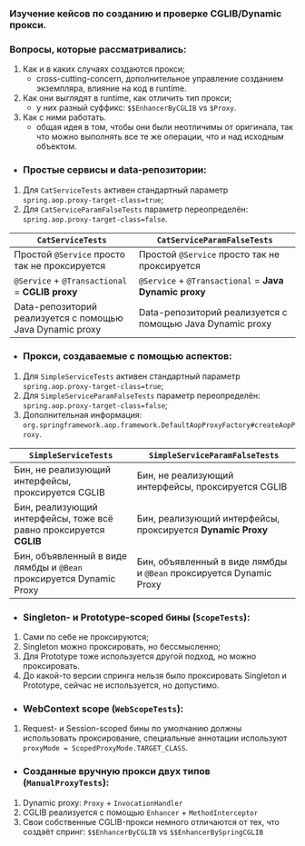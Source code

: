 ### Изучение кейсов по созданию и проверке CGLIB/Dynamic прокси.<br/>
### Вопросы, которые рассматривались:
1. Как и в каких случаях создаются прокси;
   * cross-cutting-concern, дополнительное управление созданием экземпляра, влияние на код в runtime.
2. Как они выглядят в runtime, как отличить тип прокси;
   * у них разный суффикс: `$$EnhancerByCGLIB` vs `$Proxy`.
3. Как с ними работать.
   * общая идея в том, чтобы они были неотличимы от оригинала, так что можно выполнять все те же операции, что и над исходным объектом.


* ### Простые сервисы и data-репозитории:
1. Для `CatServiceTests` активен стандартный параметр `spring.aop.proxy-target-class=true`;
2. Для `CatServiceParamFalseTests` параметр переопределён: `spring.aop.proxy-target-class=false`.

| `CatServiceTests`                                         | `CatServiceParamFalseTests`                               |
|-----------------------------------------------------------|-----------------------------------------------------------|
| Простой `@Service` просто так не проксируется             | Простой `@Service` просто так не проксируется             |
| `@Service` + `@Transactional` = **CGLIB proxy**           | `@Service` + `@Transactional` = **Java Dynamic proxy**    |
| Data-репозиторий реализуется с помощью Java Dynamic proxy | Data-репозиторий реализуется с помощью Java Dynamic proxy |

* ### Прокси, создаваемые с помощью аспектов:
1. Для `SimpleServiceTests` активен стандартный параметр `spring.aop.proxy-target-class=true`;
2. Для `SimpleServiceParamFalseTests` параметр переопределён: `spring.aop.proxy-target-class=false`;
3. Дополнительная информация: `org.springframework.aop.framework.DefaultAopProxyFactory#createAopProxy`.

| `SimpleServiceTests`                                                | `SimpleServiceParamFalseTests`                                      |
|---------------------------------------------------------------------|---------------------------------------------------------------------|
| Бин, не реализующий интерфейсы, проксируется CGLIB                  | Бин, не реализующий интерфейсы, проксируется CGLIB                  |
| Бин, реализующий интерфейсы, тоже всё равно проксируется **CGLIB**  | Бин, реализующий интерфейсы, проксируется **Dynamic Proxy**         |
| Бин, объявленный в виде лямбды и `@Bean` проксируется Dynamic Proxy | Бин, объявленный в виде лямбды и `@Bean` проксируется Dynamic Proxy |


* ### Singleton- и Prototype-scoped бины (`ScopeTests`):
1. Сами по себе не проксируются;
2. Singleton можно проксировать, но бессмысленно;
3. Для Prototype тоже используется другой подход, но можно проксировать.
4. До какой-то версии спринга нельзя было проксировать Singleton и Prototype, сейчас не используется, но допустимо.

* ### WebContext scope (`WebScopeTests`):
1. Request- и Session-scoped бины по умолчанию должны использовать проксирование, специальные аннотации
используют `proxyMode = ScopedProxyMode.TARGET_CLASS`.

* ### Созданные вручную прокси двух типов (`ManualProxyTests`):
1. Dynamic proxy: `Proxy` + `InvocationHandler`
2. CGLIB реализуется с помощью `Enhancer` + `MethodInterceptor`
3. Свои собственные CGLIB-прокси немного отличаются от тех, что создаёт спринг: `$$EnhancerByCGLIB` vs `$$EnhancerBySpringCGLIB` 
